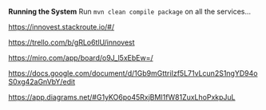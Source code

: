 ****Running the System****
Run ```mvn clean compile package``` on all the services...


https://innovest.stackroute.io/#/

https://trello.com/b/gRLo6tlU/innovest

https://miro.com/app/board/o9J_l5xEbEw=/

https://docs.google.com/document/d/1Gb9mGttriIzf5L71vLcun2S1ngYD94oS0xg42aGnVbY/edit

https://app.diagrams.net/#G1yKO6po45RxjBMI1fW81ZuxLhoPxkpJuL


